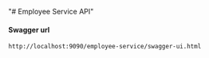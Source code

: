 "# Employee Service API"

#### Swagger url
```bash
http://localhost:9090/employee-service/swagger-ui.html
```